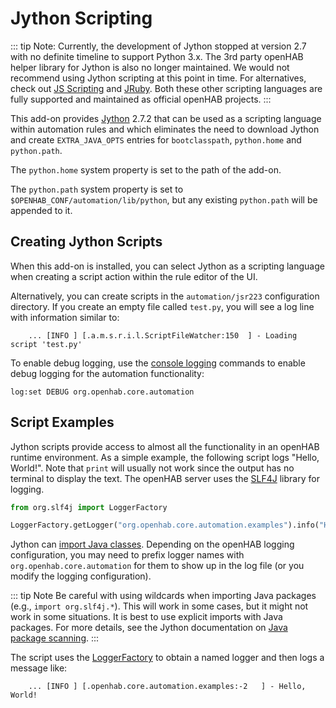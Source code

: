 # Jython Scripting

::: tip Note:
Currently, the development of Jython stopped at version 2.7 with no definite timeline to support Python 3.x.
The 3rd party openHAB helper library for Jython is also no longer maintained.
We would not recommend using Jython scripting at this point in time.
For alternatives, check out [JS Scripting](../jsscripting/) and [JRuby](../jrubyscripting/).
Both these other scripting languages are fully supported and maintained as official openHAB projects.
:::

This add-on provides [Jython](https://www.jython.org/) 2.7.2 that can be used as a scripting language within automation rules and which eliminates the need to download Jython and create `EXTRA_JAVA_OPTS` entries for `bootclasspath`, `python.home` and `python.path`.

The `python.home` system property is set to the path of the add-on.

The `python.path` system property is set to `$OPENHAB_CONF/automation/lib/python`, but any existing `python.path` will be appended to it.

## Creating Jython Scripts

When this add-on is installed, you can select Jython as a scripting language when creating a script action within the rule editor of the UI.

Alternatively, you can create scripts in the `automation/jsr223` configuration directory.
If you create an empty file called `test.py`, you will see a log line with information similar to:

```text
    ... [INFO ] [.a.m.s.r.i.l.ScriptFileWatcher:150  ] - Loading script 'test.py'
```

To enable debug logging, use the [console logging]({{base}}/administration/logging.html) commands to
enable debug logging for the automation functionality:

```text
log:set DEBUG org.openhab.core.automation
```

## Script Examples

Jython scripts provide access to almost all the functionality in an openHAB runtime environment.
As a simple example, the following script logs "Hello, World!".
Note that `print` will usually not work since the output has no terminal to display the text.
The openHAB server uses the [SLF4J](https://www.slf4j.org/) library for logging.

```python
from org.slf4j import LoggerFactory

LoggerFactory.getLogger("org.openhab.core.automation.examples").info("Hello, World!")
```

Jython can [import Java classes](https://jython.readthedocs.io/en/latest/ModulesPackages/).
Depending on the openHAB logging configuration, you may need to prefix logger names with `org.openhab.core.automation` for them to show up in the log file (or you modify the logging configuration).

::: tip Note
Be careful with using wildcards when importing Java packages (e.g., `import org.slf4j.*`).
This will work in some cases, but it might not work in some situations.
It is best to use explicit imports with Java packages.
For more details, see the Jython documentation on
[Java package scanning](https://jython.readthedocs.io/en/latest/ModulesPackages/#java-package-scanning).
:::

The script uses the [LoggerFactory](https://www.slf4j.org/apidocs/org/slf4j/Logger.html)
to obtain a named logger and then logs a message like:

```text
    ... [INFO ] [.openhab.core.automation.examples:-2   ] - Hello, World!
```
